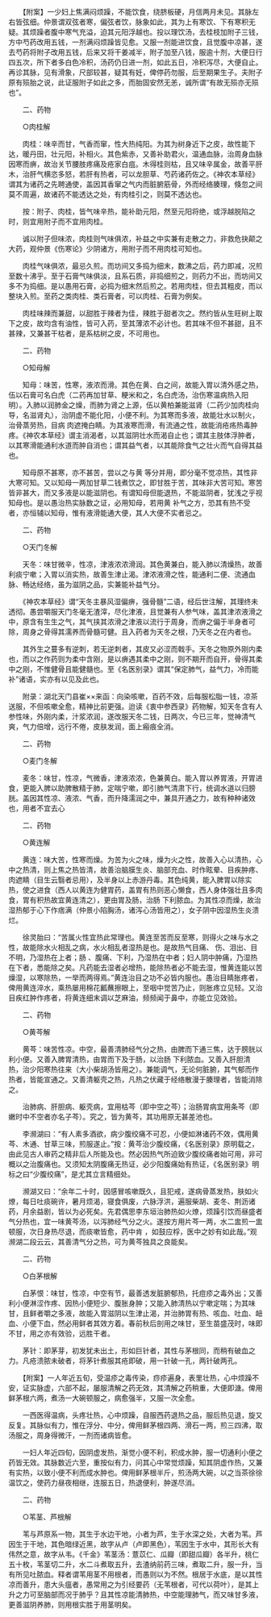 <!-- { "loadSidebar": true } -->
　　【附案】一少妇上焦满闷烦躁，不能饮食，绕脐板硬，月信两月未见。其脉左右皆弦细。仲景谓双弦者寒，偏弦者饮，脉象如此，其为上有寒饮、下有寒积无疑。其烦躁者腹中寒气充溢，迫其元阳浮越也。投以理饮汤，去桂枝加附子三钱，方中芍药改用五钱，一剂满闷烦躁皆见愈。又服一剂能进饮食，且觉腹中凉甚，遂去芍药将附子改用五钱，后来又将干姜减半，附子加至八钱，服逾十剂，大便日行四五次，所下者多白色冷积，汤药仍日进一剂，如此五日，冷积泻尽，大便自止。再诊其脉，见有滑象，尺部较甚，疑其有妊，俾停药勿服，后至期果生子。夫附子原有殒胎之说，此证服附子如此之多，而胎固安然无恙，诚所谓“有故无殒亦无殒也”。

　　二、药物

　　○肉桂解

　　肉桂：味辛而甘，气香而窜，性大热纯阳。为其为树身近下之皮，故性能下达，暖丹田，壮元阳，补相火。其色紫赤，又善补助君火，温通血脉，治周身血脉因寒而痹，故治关节腰肢疼痛及疮家白疽。木得桂则枯，且又味辛属金，故善平肝木，治肝气横恣多怒，若肝有热者，可以龙胆草、芍药诸药佐之。《神农本草经》谓其为诸药之先聘通使，盖因其香窜之气内而脏腑筋骨，外而经络腠理，倏忽之间莫不周遍，故诸药不能透达之处，有肉桂引之，则莫不透达也。

　　按：附子、肉桂，皆气味辛热，能补助元阳，然至元阳将绝，或浮越脱陷之时，则宜用附子而不宜用肉桂。

　　诚以附子但味浓，肉桂则气味俱浓，补益之中实兼有走散之力，非救危抉颠之大药，观仲景《伤寒论》少阴诸方，用附子而不用肉桂可知也。

　　肉桂气味俱浓，最忌久煎。而坊间又多捣为细末，数沸之后，药力即减，况煎至数十沸乎。至于石膏气味俱淡，且系石质，非捣细煎之，则药力不出，而坊间又多不为捣细。是以愚用石膏，必捣为细末然后煎之。若用肉桂，但去其粗皮，而以整块入煎。至药之类肉桂、类石膏者，可以肉桂、石膏为例矣。

　　肉桂味辣而兼甜，以甜胜于辣者为佳，辣胜于甜者次之。然约皆从生旺树上取下之皮，故均含有油性，皆可入药，至其薄浓不必计也。若其味不但不甚甜，且不甚辣，又兼甚干枯者，是系枯树之皮，不可用也。

　　二、药物

　　○知母解

　　知母：味苦，性寒，液浓而滑。其色在黄、白之间，故能入胃以清外感之热，伍以石膏可名白虎（二药再加甘草、粳米和之，名白虎汤，治伤寒温病热入阳明）。入肺以润肺金之燥，而肺为肾之上源，伍以黄柏兼能滋肾（二药少加肉桂向导，名滋肾丸），治阴虚不能化阳，小便不利。为其寒而多液，故能壮水以制火，治骨蒸劳热，目病 肉遮掩白睛。为其液寒而滑，有流通之性，故能消疮疡热毒肿疼。《神农本草经》谓主消渴者，以其滋阴壮水而渴自止也；谓其主肢体浮肿者，以其寒滑能通利水道而肿自消也；谓其益气者，以其能除食气之壮火而气自得其益也。

　　知母原不甚寒，亦不甚苦，尝以之与黄 等分并用，即分毫不觉凉热，其性非大寒可知。又以知母一两加甘草二钱煮饮之，即甘胜于苦，其味非大苦可知。寒苦皆非甚大，而又多液是以能滋阴也。有谓知母但能退热，不能滋阴者，犹浅之乎视知母也。是以愚治热实脉数之证，必用知母，若用黄 补气之方，恐其有热不受者，亦恒辅以知母，惟有液滑能通大便，其人大便不实者忌之。

　　二、药物

　　○天门冬解

　　天冬：味甘微辛，性凉，津液浓浓滑润。其色黄兼白，能入肺以清燥热，故善利痰宁嗽；入胃以消实热，故善生津止渴。津浓液滑之性，能通利二便、流通血脉、畅达经络，虽为滋阴之品，实兼能补益气分。

　　《神农本草经》谓“天冬主暴风湿偏痹，强骨髓”二语，经后世注解，其理终未透彻。愚尝嚼服天门冬毫无渣滓，尽化津液，且觉兼有人参气味，盖其津浓液滑之中，原含有生生之气，其气挟其浓滑之津液以流行于周身，而痹之偏于半身者可除，周身之骨得其濡养而骨髓可健。且入药者为天冬之根，乃天冬之在内者也。

　　其外生之蔓多有逆刺，若无逆刺者，其皮又必涩而戟手。天冬之物原外刚内柔也，而以之作药则为柔中含刚，是以痹遇其柔中之刚，则不期开而自开，骨得其柔中之刚，不惟健骨且能健髓也。至《名医别录》谓其“保定肺气，益气力，冷而能补”诸语，实亦有以见及此也。

　　附录：湖北天门县崔××来函：向染咳嗽，百药不效，后每服松脂一钱，凉茶送服，不但咳嗽全愈，精神比前更强。迨读《衷中参西录》药物解，知天冬含有人参性味，外刚内柔，汁浆浓润，遂改服天冬二钱，日两次，今已三年，觉神清气爽，气力倍增，远行不倦，皮肤发润，面上瘢痕全消。

　　二、药物

　　○麦门冬解

　　麦冬：味甘，性凉，气微香，津液浓浓，色兼黄白。能入胃以养胃液，开胃进食，更能入脾以助脾散精于肺，定喘宁嗽，即引肺气清肃下行，统调水道以归膀胱。盖因其性凉、液浓、气香，而升降濡润之中，兼具开通之力，故有种种诸效也，用者不宜去心

　　二、药物

　　○黄连解

　　黄连：味大苦，性寒而燥。为苦为火之味，燥为火之性，故善入心以清热，心中之热清，则上焦之热皆清，故善治脑膜生炎、脑部充血、时作眩晕、目疾肿疼、 肉遮睛（目生云翳者忌用），及半身以上赤游丹毒。其色纯黄，能入脾胃以除实热，使之进食（西人以黄连为健胃药，盖胃有热则恶心懒食，西人身体强壮且多肉食，胃有积热故宜黄连清之），更由胃及肠，治肠 下利脓血。为其性凉而燥，故治湿热郁于心下作痞满（仲景小陷胸汤，诸泻心汤皆用之），女子阴中因湿热生炎溃烂。

　　徐灵胎曰：“苦属火性宜热此常理也。黄连至苦而反至寒，则得火之味与水之性，故能除水火相乱之病，水火相乱者湿热是也。是故热气目痛、 伤、泪出、目不明，乃湿热在上者；肠 、腹痛、下利，乃湿热在中者；妇人阴中肿痛，乃湿热在下者，悉能除之矣。凡药能去湿者必增热，能除热者必不能去湿，惟黄连能以苦燥湿，以寒除热，一举而两得焉。”黄连治目之功不必皆内服也。愚治目睛胀疼者，俾用黄连淬水，乘热屡用棉花瓤蘸擦眼上，至咽中觉苦乃止，则胀疼立见轻。又治目疾红肿作疼者，将黄连细末调以芝麻油，频频闻于鼻中，亦能立见效验。

　　二、药物

　　○黄芩解

　　黄芩：味苦性凉。中空，最善清肺经气分之热，由脾而下通三焦，达于膀胱以利小便。又善入脾胃清热，由胃而下及于肠，以治肠 下利脓血。又善入肝胆清热，治少阳寒热往来（大小柴胡汤皆用之）。兼能调气，无论何脏腑，其气郁而作热者，皆能宣通之。又善清躯壳之热，凡热之伏藏于经络散漫于腠理者，皆能消除之。

　　治肺病、肝胆病、躯壳病，宜用枯芩（即中空之芩）；治肠胃病宜用条芩（即嫩时中不空者亦名子芩）。究之，皆为黄芩，其功用原无甚差池也。

　　李濒湖曰：“有人素多酒欲，病少腹绞痛不可忍，小便如淋诸药不效，偶用黄芩、木通、甘草三味，煎服遂止。”按：黄芩治少腹绞痛，《名医别录》原明载之，由此见古人审药之精非后人所能及也。然必因热气所迫致少腹绞痛者始可用，非可概以之治腹痛也。又须知太阴腹痛无热证，必少阳腹痛始有热证，《名医别录》明标之曰“少腹绞痛”，是尤其立言精细处。

　　濒湖又曰：“余年二十时，因感冒咳嗽既久，且犯戒，遂病骨蒸发热，肤如火燎，每日吐痰碗许，暑月烦渴，寝食俱废，六脉浮洪，遍服柴胡、麦冬、荆沥诸药，月余益剧，皆以为必死矣。先君偶思李东垣治肺热如火燎，烦躁引饮而昼盛者气分热也，宜一味黄芩汤，以泻肺经气分之火。遂按方用片芩一两，水二盅煎一盅顿服，次日身热尽退，而痰嗽皆愈，药中肯 ，如鼓应桴，医中之妙有如此哉。”观濒湖二段云云，其善清气分之热，可为黄芩独具之良能矣。

　　二、药物

　　○白茅根解

　　白茅恨：味甘，性凉，中空有节，最善透发脏腑郁热，托痘疹之毒外出；又善利小便淋涩作疼、因热小便短少、腹胀身肿；又能入肺清热以宁嗽定喘；为其味甘，且鲜者嚼之多液，故能入胃滋阴以生津止渴，并治肺胃有热、咳血、吐血、衄血、小便下血，然必用鲜者其效方着。春前秋后剖用之味甘，至生苗盛茂时，味即不甘，用之亦有效验，远胜干者。

　　茅针：即茅芽，初发犹未出土，形如巨针者，其性与茅根同，而稍有破血之力。凡疮溃脓未破者，将茅针煮服其疮即破，用一针破一孔，两针破两孔。

　　【附案】一人年近五旬，受温疹之毒传染，痧疹遍身，表里壮热，心中烦躁不安，证实脉虚，六部不起，屡服清解之药无效，其清解之药稍重，大便即溏。俾用鲜茅根六两，煮汤一大碗顿服之，病愈强半，又服一次全愈。

　　一西医得温病，头疼壮热，心中烦躁，自服西药退热之品，服后热见退，旋又反复。其脉似有力，惟在浮分、中分，俾用鲜茅根四两、滑石一两，煎三四沸，取汤服之，周身得微汗，一剂而诸病皆愈。

　　一妇人年近四旬，因阴虚发热，渐觉小便不利，积成水肿，服一切通利小便之药皆无效。其脉数近六至，重按似有力，问其心中常觉烦躁，知其阴虚作热，又兼有实热，以致小便不利而成水肿也。俾用鲜茅根半斤，煎汤两大碗，以之当茶徐徐温饮之，使药力昼夜相继，连服五日，热退便利，肿遂尽消。

　　二、药物

　　○苇茎、芦根解

　　苇与芦原系一物，其生于水边干地，小者为芦，生于水深之处，大者为苇。芦因生于干地，其色暗绿近黑，故字从卢（卢即黑色），苇因生于水中，其形长大有伟然之意，故字从韦。《千金》苇茎汤：薏苡仁、瓜瓣（即甜瓜瓣）各半升，桃仁五十枚，苇茎切二升，水二斗煮取五升，去渣纳前药三味，煮取二升，服一升，当有所见吐脓血。释者谓苇用茎不用根者，而愚则以为不然。根居于水底，是以其性凉而善升，患大头瘟者，愚常用之为引经要药（无苇根者，可代以荷叶），是其上升之力可至脑部而况于肺乎？且其性凉能清肺热，中空能理肺气，而又味甘多液，更善滋阴养肺，则用根实胜于用茎明矣。

